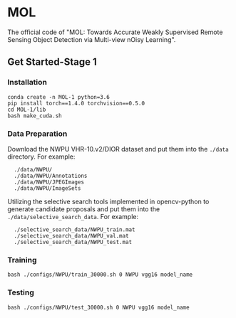 # MOL
The official code of "MOL: Towards Accurate Weakly Supervised Remote Sensing Object Detection via Multi-view nOisy Learning".

## Get Started-Stage 1
### Installation
```Shell
conda create -n MOL-1 python=3.6
pip install torch==1.4.0 torchvision==0.5.0
cd MOL-1/lib
bash make_cuda.sh
```
### Data Preparation
Download the NWPU VHR-10.v2/DIOR dataset and put them into the `./data` directory. For example:
```Shell
  ./data/NWPU/                           
  ./data/NWPU/Annotations
  ./data/NWPU/JPEGImages
  ./data/NWPU/ImageSets    
```
Utilizing the selective search tools implemented in opencv-python to generate candidate proposals and put them into the `./data/selective_search_data`. For example:
```Shell
  ./selective_search_data/NWPU_train.mat                           
  ./selective_search_data/NWPU_val.mat
  ./selective_search_data/NWPU_test.mat  
```

### Training
```Shell
bash ./configs/NWPU/train_30000.sh 0 NWPU vgg16 model_name
```
### Testing
```Shell
bash ./configs/NWPU/test_30000.sh 0 NWPU vgg16 model_name
```
